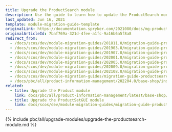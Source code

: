 ```yaml
---
title: Upgrade the ProductSearch module
description: Use the guide to learn how to update the ProductSearch module to a newer version.
last_updated: Jun 16, 2021
template: module-migration-guide-template
originalLink: https://documentation.spryker.com/2021080/docs/mg-product-search
originalArticleId: 7baf769a-321d-4fee-a1fc-9a16b6a5f8a8
redirect_from:
  - /docs/scos/dev/module-migration-guides/201811.0/migration-guide-productsearch.html
  - /docs/scos/dev/module-migration-guides/201903.0/migration-guide-productsearch.html
  - /docs/scos/dev/module-migration-guides/201907.0/migration-guide-productsearch.html
  - /docs/scos/dev/module-migration-guides/202001.0/migration-guide-productsearch.html
  - /docs/scos/dev/module-migration-guides/202005.0/migration-guide-productsearch.html
  - /docs/scos/dev/module-migration-guides/202009.0/migration-guide-productsearch.html
  - /docs/scos/dev/module-migration-guides/202108.0/migration-guide-productsearch.html
  - /docs/scos/dev/module-migration-guides/migration-guide-productsearch.html
  - /docs/pbc/all/product-information-management/202204.0/base-shop/install-and-upgrade/upgrade-modules/upgrade-the-productsearch-module.html
related:
  - title: Upgrade the Product module
    link: docs/pbc/all/product-information-management/latest/base-shop/install-and-upgrade/upgrade-modules/upgrade-the-product-module.html
  - title: Upgrade the ProductSetGUI module
    link: docs/scos/dev/module-migration-guides/migration-guide-productsetgui.html
---
```

{% include pbc/all/upgrade-modules/upgrade-the-productsearch-module.md %} <!-- To edit, see /_includes/pbc/all/upgrade-modules/upgrade-the-productsearch-module.md -->
